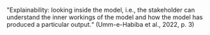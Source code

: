 "Explainability: looking inside the model, i.e., the stakeholder can understand the inner workings of the model and how the model has produced a particular output.“ (Umm-e-Habiba et al., 2022, p. 3)